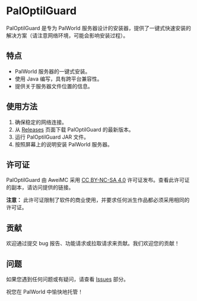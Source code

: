 # PalOptilGuard

PalOptilGuard 是专为 PalWorld 服务器设计的安装器，提供了一键式快速安装的解决方案（请注意网络环境，可能会影响安装过程）。

## 特点

- PalWorld 服务器的一键式安装。
- 使用 Java 编写，具有跨平台兼容性。
- 提供关于服务器文件位置的信息。

## 使用方法

1. 确保稳定的网络连接。
2. 从 [Releases](https://github.com/yourusername/PalOptilGuard/releases) 页面下载 PalOptilGuard 的最新版本。
3. 运行 PalOptilGuard JAR 文件。
4. 按照屏幕上的说明安装 PalWorld 服务器。

## 许可证

PalOptilGuard 由 AweiMC 采用 [CC BY-NC-SA 4.0](http://creativecommons.org/licenses/by-nc-sa/4.0/) 许可证发布。查看此许可证的副本，请访问提供的链接。

**注意：** 此许可证限制了软件的商业使用，并要求任何派生作品都必须采用相同的许可证。

## 贡献

欢迎通过提交 bug 报告、功能请求或拉取请求来贡献。我们欢迎您的贡献！

## 问题

如果您遇到任何问题或有疑问，请查看 [Issues](https://github.com/yourusername/PalOptilGuard/issues) 部分。

祝您在 PalWorld 中愉快地托管！
